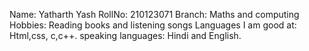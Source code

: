 Name: Yatharth Yash
RollNo: 210123071
Branch: Maths and computing
Hobbies: Reading books and listening songs
Languages I am good at: Html,css, c,c++.
speaking languages: Hindi and English.
